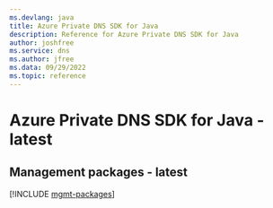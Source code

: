 ```yaml
---
ms.devlang: java
title: Azure Private DNS SDK for Java
description: Reference for Azure Private DNS SDK for Java
author: joshfree
ms.service: dns
ms.author: jfree
ms.data: 09/29/2022
ms.topic: reference
---
```

# Azure Private DNS SDK for Java - latest

## Management packages - latest
[!INCLUDE [mgmt-packages](private-dns-mgmt-index.md)]